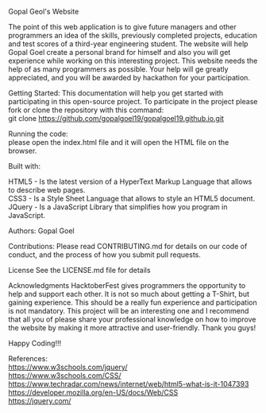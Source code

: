 
Gopal Geol's Website

The point of this web application is to give future managers and other programmers an idea of the skills,
previously completed projects, education and test scores of a third-year engineering student. 
The website will help Gopal Goel create a personal brand for himself and also you will get experience while 
working on this interesting project. This website needs the
help of as many programmers as possible. Your help will ge greatly appreciated, and you will be awarded by hackathon
for your participation.

Getting Started:
This documentation will help you get started with participating in this open-source project.
To participate in the project please fork or clone the repository with this command:  
    git clone https://github.com/gopalgoel19/gopalgoel19.github.io.git

Running the code:  
please open the index.html file and it will open the HTML file on the browser.

Built with:

HTML5 - Is the latest version of a HyperText Markup Language that allows to describe web pages.  
CSS3 - Is a Style Sheet Language that allows to style an HTML5 document.  
JQuery - Is a JavaScript Library that simplifies how you program in JavaScript.  

Authors: Gopal Goel

Contributions:
Please read CONTRIBUTING.md for details on our code of conduct, and the process of how you submit pull requests.

License
See the LICENSE.md file for details

Acknowledgments
HacktoberFest gives programmers the opportunity to help and support each other. It is not so much about getting a T-Shirt,
but gaining experience. This should be a really fun experience and participation is not mandatory. This project will be an interesting one and I recommend that all you of please share your professional knowledge on how to improve the website by making it more attractive
and user-friendly. Thank you guys!

Happy Coding!!!



References:  
https://www.w3schools.com/jquery/  
https://www.w3schools.com/CSS/  
https://www.techradar.com/news/internet/web/html5-what-is-it-1047393  
https://developer.mozilla.org/en-US/docs/Web/CSS  
https://jquery.com/  
